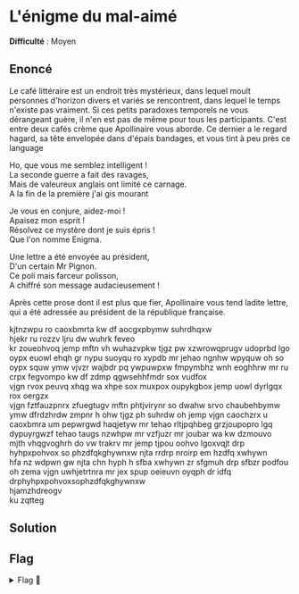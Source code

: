 # L'énigme du mal-aimé

**Difficulté** : Moyen

## Enoncé

Le café littéraire est un endroit très mystérieux, dans lequel moult personnes d'horizon divers et variés se rencontrent, dans lequel le temps n'existe pas vraiment. Si ces petits paradoxes temporels ne vous dérangeant guère, il n'en est pas de même pour tous les participants. C'est entre deux cafés crème que Apollinaire vous aborde. Ce dernier a le regard hagard, sa tête envelopée dans d'épais bandages, et vous tint à peu près ce language

Ho, que vous me semblez intelligent !   
La seconde guerre a fait des ravages,   
Mais de valeureux anglais ont limité ce carnage.   
A la fin de la première j'ai gis mourant   

Je vous en conjure, aidez-moi !   
Apaisez mon esprit !   
Résolvez ce mystère dont je suis épris !   
Que l'on nomme Enigma.   

Une lettre a été envoyée au président,   
D'un certain Mr Pignon.   
Ce poli mais farceur polisson,   
A chiffré son message audacieusement !   

Après cette prose dont il est plus que fier, Apollinaire vous tend ladite lettre, qui a été adressée au président de la république française.

kjtnzwpu ro caoxbmrta kw df aocgxpbymw suhrdhqxw   
hjekr ru rozzv ljru dw wuhrk feveo   
kr zoueohvoq jemp mftn vh wuhazvpkw tjgz pw xzwrowqprugv udoprbd lgo oypx euowl ehqh gr nypu suoyqu ro xypdb mr jehao ngnhw wpyquw oh so oypx squw ymw vjvzr wajbdr pq ywpuwpxw fmpymbhz wnh eoghhrw mr ru crpx fegvompo kw df zdmp qgwsehhfmdr sox vudfox   
vjgn rvox peuvq xhqg wa xhpe sox muxpox oupykgbox jemp uowl dyrlgqx rox oergzx   
vjgn fztfauzpnrx zfuegtugv mftn phtjvirynr so dwahw srvo chaubehbymw ymw dfrdzhrdw zmpnr h ohw tjgz ph suhrdw oh jemp vjgn caochzrx u caoxbmra um pepwrgwd haqjetyw mr tehao rltjpqhbeg grzjoupopro lgq dypuyrgwzf tehao taugs nzwhpw mr vzfjuzr mr joubar wa kw dzmouvo   
mjth vhqgvoghrh do vw trakrv mr jemp tjpou oohvo lgoxvqjt drp hyhpxpohvox so phzdfqkghywnxw njta rrdrp nroirp em hzdfq xwhywn   
hfa nz wdpwn gw njta chn hyph h sfba xwhywn zr sfgmuh drp sfbzr podfou   
oh zema vjgn uwhjetrtnra mr jex spup oeieuvn oyqph dr idfq drphyhpxpohvoxsophzdfqkghywnxw   
hjamzhdreogv   
ku zqtteg   

 
## Solution



## Flag

<details>
<summary> Flag 🚩</summary>

```
404CTF{leschaussettesdelarchiduchesse}
```

